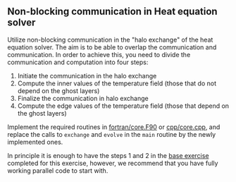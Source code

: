 ## Non-blocking communication in Heat equation solver

Utilize non-blocking communication in the "halo exchange" of the heat equation solver.
The aim is to be able to overlap the communication and communication. In order to achieve this,
you need to divide the communication and computation into four steps:

1. Initiate the communication in the halo exchange
2. Compute the inner values of the temperature field (those that do not depend on the ghost layers)
3. Finalize the communication in halo exchange
4. Compute the edge values of the temperature field (those that depend on the ghost layers)

Implement the required routines in [fortran/core.F90](fortran/core.F90) or [cpp/core.cpp](cpp/core.cpp), and replace the calls to `exchange` and `evolve` in the `main` routine by the newly 
implemented ones.

In principle it is enough to have the steps 1 and 2 in the [base exercise](README.md) completed
for this exercise, however, we recommend that you have fully working parallel code to start with.


